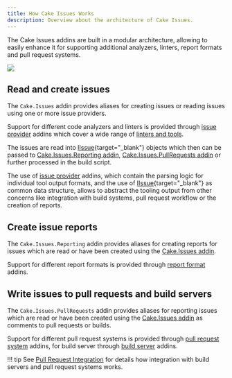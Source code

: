 ```yaml
---
title: How Cake Issues Works
description: Overview about the architecture of Cake Issues.
---
```


The Cake Issues addins are built in a modular architecture, allowing to easily
enhance it for supporting additional analyzers, linters, report formats and pull request systems.

![](./assets/overview.drawio)

## Read and create issues

The `Cake.Issues` addin provides aliases for creating issues or reading issues using one or more issue providers.

Support for different code analyzers and linters is provided through [issue provider] addins
which cover a wide range of [linters and tools].

The issues are read into [IIssue](https://cakebuild.net/api/Cake.Issues/IIssue/){target="_blank"} objects
which then can be passed to [Cake.Issues.Reporting addin](#create-issue-reports),
[Cake.Issues.PullRequests addin](#write-issues-to-pull-requests-and-build-servers) or further processed in the build script.

The use of [issue provider] addins, which contain the parsing logic for individual tool output formats,
and the use of [IIssue](https://cakebuild.net/api/Cake.Issues/IIssue/){target="_blank"} as common data structure,
allows to abstract the tooling output from other concerns like integration with
build systems, pull request workflow or the creation of reports.

## Create issue reports

The `Cake.Issues.Reporting` addin provides aliases for creating reports for issues
which are read or have been created using the [Cake.Issues addin](#read-and-create-issues).

Support for different report formats is provided through [report format] addins.

## Write issues to pull requests and build servers

The `Cake.Issues.PullRequests` addin provides aliases for reporting issues
which are read or have been created using the [Cake.Issues addin](#read-and-create-issues)
as comments to pull requests or builds.

Support for different pull request systems is provided through [pull request system] addins,
for build server through [build server] addins.

!!! tip
    See [Pull Request Integration] for details how integration with build servers and
    pull request systems works.

[issue provider]: ../issue-providers/index.md
[linters and tools]: ../supported-tools.md
[report format]: ../report-formats/index.md
[pull request system]: ../pull-request-systems/index.md
[build server]: ../build-servers/index.md
[Pull Request Integration]: pull-request-integration.md
